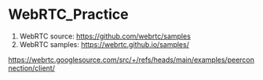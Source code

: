 # WebRTC_Practice

1. WebRTC source: https://github.com/webrtc/samples
2. WebRTC samples: https://webrtc.github.io/samples/


https://webrtc.googlesource.com/src/+/refs/heads/main/examples/peerconnection/client/
